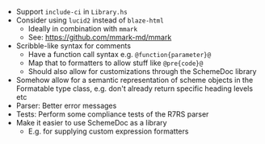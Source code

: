 * Support `include-ci` in `Library.hs`
* Consider using `lucid2` instead of `blaze-html`
    * Ideally in combination with `mmark`
    * See: https://github.com/mmark-md/mmark
* Scribble-like syntax for comments
    * Have a function call syntax e.g. `@function{parameter}@`
    * Map that to formatters to allow stuff like `@pre{code}@`
    * Should also allow for customizations through the SchemeDoc library
* Somehow allow for a semantic representation of scheme objects
  in the Formatable type class, e.g. don't already return specific
  heading levels etc
* Parser: Better error messages
* Tests: Perform some compliance tests of the R7RS parser
* Make it easier to use SchemeDoc as a library
    * E.g. for supplying custom expression formatters
